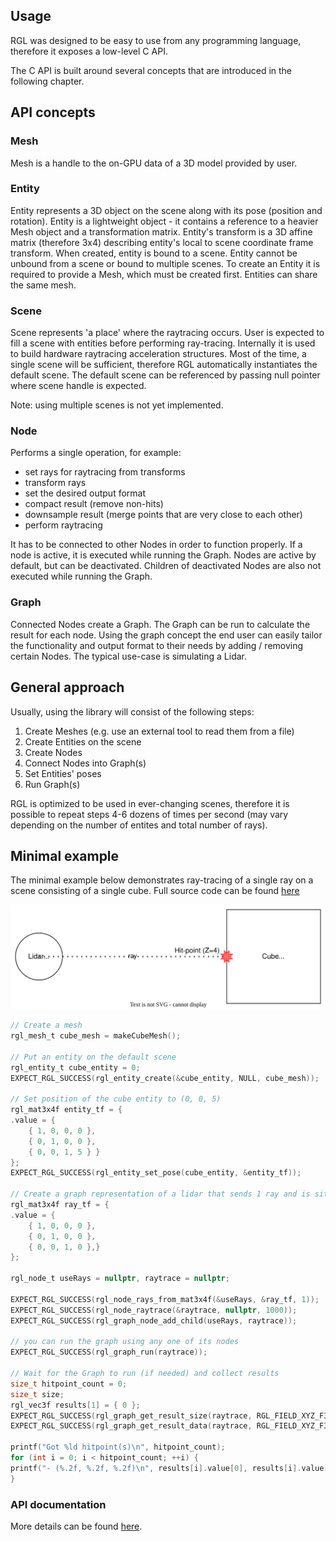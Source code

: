 ## Usage

RGL was designed to be easy to use from any programming language, therefore it exposes a low-level C API.

The C API is built around several concepts that are introduced in the following chapter.

## API concepts

### Mesh

Mesh is a handle to the on-GPU data of a 3D model provided by user.

### Entity

Entity represents a 3D object on the scene along with its pose (position and rotation).
Entity is a lightweight object - it contains a reference to a heavier Mesh object and a transformation matrix.
Entity's transform is a 3D affine matrix (therefore 3x4) describing entity's local to scene coordinate frame transform.
When created, entity is bound to a scene. Entity cannot be unbound from a scene or bound to multiple scenes.
To create an Entity it is required to provide a Mesh, which must be created first.
Entities can share the same mesh.

### Scene

Scene represents 'a place' where the raytracing occurs.
User is expected to fill a scene with entities before performing ray-tracing.
Internally it is used to build hardware raytracing acceleration structures.
Most of the time, a single scene will be sufficient, therefore RGL automatically instantiates the default scene.
The default scene can be referenced by passing null pointer where scene handle is expected.

Note: using multiple scenes is not yet implemented.

### Node

Performs a single operation, for example:
 - set rays for raytracing from transforms 
 - transform rays
 - set the desired output format 
 - compact result (remove non-hits)
 - downsample result (merge points that are very close to each other)
 - perform raytracing

It has to be connected to other Nodes in order to function properly.
If a node is active, it is executed while running the Graph.
Nodes are active by default, but can be deactivated.
Children of deactivated Nodes are also not executed while running the Graph.

### Graph

Connected Nodes create a Graph. The Graph can be run to calculate the result for each node.
Using the graph concept the end user can easily tailor the functionality and output format to their needs by adding / removing certain Nodes.
The typical use-case is simulating a Lidar.

## General approach

Usually, using the library will consist of the following steps:

1. Create Meshes (e.g. use an external tool to read them from a file)
2. Create Entities on the scene
3. Create Nodes
4. Connect Nodes into Graph(s)
5. Set Entities' poses
6. Run Graph(s)

RGL is optimized to be used in ever-changing scenes, therefore it is possible to repeat steps 4-6 dozens of times per second (may vary depending on the number of entites and total number of rays).

## Minimal example

The minimal example below demonstrates ray-tracing of a single ray on a scene consisting of a single cube.
Full source code can be found [here](../test/src/apiReadmeExample.cpp)

![Diagram of the example scene](image/readme-example-scene.svg)

```c
// Create a mesh
rgl_mesh_t cube_mesh = makeCubeMesh();

// Put an entity on the default scene
rgl_entity_t cube_entity = 0;
EXPECT_RGL_SUCCESS(rgl_entity_create(&cube_entity, NULL, cube_mesh));

// Set position of the cube entity to (0, 0, 5)
rgl_mat3x4f entity_tf = {
.value = {
    { 1, 0, 0, 0 },
    { 0, 1, 0, 0 },
    { 0, 0, 1, 5 } }
};
EXPECT_RGL_SUCCESS(rgl_entity_set_pose(cube_entity, &entity_tf));

// Create a graph representation of a lidar that sends 1 ray and is situated at (x,y,z) = (0, 0, 0), facing positive Z
rgl_mat3x4f ray_tf = {
.value = {
    { 1, 0, 0, 0 },
    { 0, 1, 0, 0 },
    { 0, 0, 1, 0 },}
};

rgl_node_t useRays = nullptr, raytrace = nullptr;

EXPECT_RGL_SUCCESS(rgl_node_rays_from_mat3x4f(&useRays, &ray_tf, 1));
EXPECT_RGL_SUCCESS(rgl_node_raytrace(&raytrace, nullptr, 1000));
EXPECT_RGL_SUCCESS(rgl_graph_node_add_child(useRays, raytrace));

// you can run the graph using any one of its nodes
EXPECT_RGL_SUCCESS(rgl_graph_run(raytrace));

// Wait for the Graph to run (if needed) and collect results
size_t hitpoint_count = 0;
size_t size;
rgl_vec3f results[1] = { 0 };
EXPECT_RGL_SUCCESS(rgl_graph_get_result_size(raytrace, RGL_FIELD_XYZ_F32, &hitpoint_count, &size));
EXPECT_RGL_SUCCESS(rgl_graph_get_result_data(raytrace, RGL_FIELD_XYZ_F32, &results));

printf("Got %ld hitpoint(s)\n", hitpoint_count);
for (int i = 0; i < hitpoint_count; ++i) {
printf("- (%.2f, %.2f, %.2f)\n", results[i].value[0], results[i].value[1], results[i].value[2]);
}
```

### API documentation

More details can be found [here](../include/rgl/api/experimental.h).
